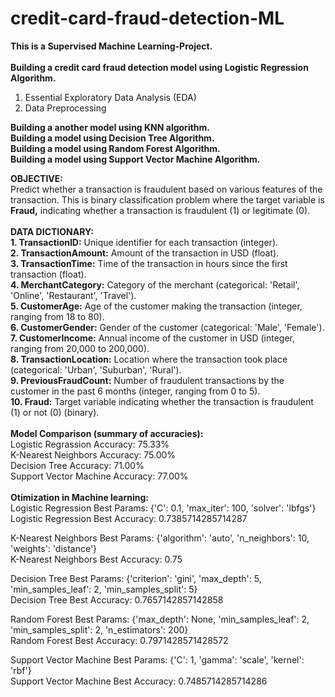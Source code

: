 # credit-card-fraud-detection-ML
<b>This is a Supervised Machine Learning-Project.</b><br><br>
<b>Building a credit card fraud detection model using Logistic Regression Algorithm.</b>
1. Essential Exploratory Data Analysis (EDA)<br>
2. Data Preprocessing</br>


<b>Building a another model using KNN algorithm.</b>
<br>
<b>Building a model using Decision Tree Algorithm.</b>
<br>
<b>Building a model using Random Forest Algorithm.</b>
<br>
<b>Building a model using Support Vector Machine Algorithm.</b>

<b>OBJECTIVE:</b>
<br>
Predict whether a transaction is fraudulent based on various features of the transaction. This is binary classification problem where the target variable is <b>Fraud,</b> indicating whether a transaction is fraudulent (1) or legitimate (0).
<br><br>
<b>DATA DICTIONARY:</b><br>
<b>1. TransactionID:</b> Unique identifier for each transaction (integer).<br>
<b>2. TransactionAmount:</b> Amount of the transaction in USD (float).<br>
<b>3. TransactionTime:</b> Time of the transaction in hours since the first transaction (float).<br>
<b>4. MerchantCategory:</b> Category of the merchant (categorical: 'Retail', 'Online', 'Restaurant', 'Travel').<br>
<b>5. CustomerAge:</b> Age of the customer making the transaction (integer, ranging from 18 to 80).<br>
<b>6. CustomerGender:</b> Gender of the customer (categorical: 'Male', 'Female').<br>
<b>7. CustomerIncome:</b> Annual income of the customer in USD (integer, ranging from 20,000 to 200,000).<br>
<b>8. TransactionLocation:</b> Location where the transaction took place (categorical: 'Urban', 'Suburban', 'Rural').<br>
<b>9. PreviousFraudCount:</b> Number of fraudulent transactions by the customer in the past 6 months (integer, ranging from 0 to 5).<br>
<b>10. Fraud:</b> Target variable indicating whether the transaction is fraudulent (1) or not (0) (binary).<br>
<br>
<b>Model Comparison (summary of accuracies):</b><br>
Logistic Regrassion Accuracy: 75.33%<br>
K-Nearest Neighbors Accuracy: 75.00%<br>
Decision Tree Accuracy: 71.00%<br>
Support Vector Machine Accuracy: 77.00%<br>
<br>
<b>Otimization in Machine learning:</b>
<br>
Logistic Regression Best Params: {'C': 0.1, 'max_iter': 100, 'solver': 'lbfgs'}<br>
Logistic Regression Best Accuracy: 0.7385714285714287<br>

K-Nearest Neighbors Best Params: {'algorithm': 'auto', 'n_neighbors': 10, 'weights': 'distance'}<br>
K-Nearest Neighbors Best Accuracy: 0.75<br>

Decision Tree Best Params: {'criterion': 'gini', 'max_depth': 5, 'min_samples_leaf': 2, 'min_samples_split': 5}<br>
Decision Tree Best Accuracy: 0.7657142857142858<br>

Random Forest Best Params: {'max_depth': None, 'min_samples_leaf': 2, 'min_samples_split': 2, 'n_estimators': 200}<br>
Random Forest Best Accuracy: 0.7971428571428572<br>

Support Vector Machine Best Params: {'C': 1, 'gamma': 'scale', 'kernel': 'rbf'}<br>
Support Vector Machine Best Accuracy: 0.7485714285714286<br>

